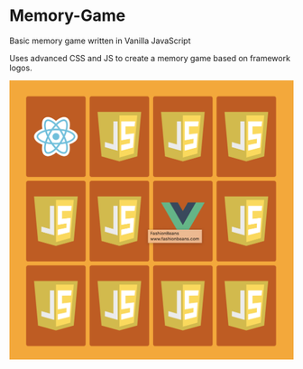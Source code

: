 # Memory-Game
Basic memory game written in Vanilla JavaScript

Uses advanced CSS and JS to create a memory game based on framework logos.

![Preview of Memory App](preview.png?raw=true "Title")
